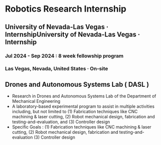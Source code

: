 # Robotics Research Internship
## University of Nevada-Las Vegas · InternshipUniversity of Nevada-Las Vegas · Internship
### Jul 2024 - Sep 2024 : 8 week fellowship program  
### Las Vegas, Nevada, United States · On-site
## Drones and Autonomous Systems Lab ( DASL )
- Research in Drones and Autonomous Systems Lab of the Department of Mechanical Engineering
- A laboratory-based experimental program to assist in multiple activities including, but not limited to
    (1) Fabrication techniques like CNC machining & laser cutting,
    (2) Robot mechanical design, fabrication and testing-and-evaluation, and
    (3) Controller design
- Specific Goals : 
(1) Fabrication techniques like CNC machining & laser cutting,
(2) Robot mechanical design, fabrication and testing-and-evaluation
(3) Controller design
